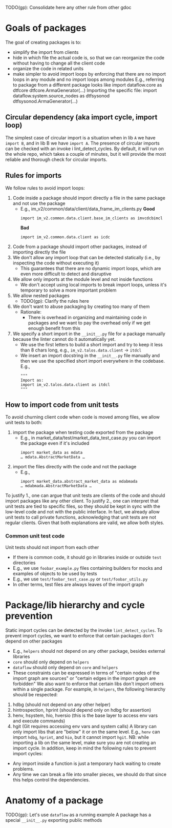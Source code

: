 TODO(gp): Consolidate here any other rule from other gdoc
# Goals of packages
The goal of creating packages is to:
- simplify the import from clients
- hide in which file the actual code is, so that we can reorganize the code without having to change all the client code
- organize the code in related units
- make simpler to avoid import loops by enforcing that there are no import loops in any module and no import loops among modules
E.g., referring to package from a different package looks like
import dataflow.core as dtfcore
dtfcore.ArmaGenerator(...)
Importing the specific file:
import dataflow.system.source_nodes as dtfsysonod
dtfsysonod.ArmaGenerator(...)

## Circular dependency (aka import cycle, import loop)
The simplest case of circular import is a situation when in lib `A` we have `import B`, and in lib B we have `import A`.
The presence of circular imports can be checked with an invoke i lint_detect_cycles. By default, it will run on the whole repo, which takes a couple of minutes, but it will provide the most reliable and thorough check for circular imports.

## Rules for imports
We follow rules to avoid import loops:
1. Code inside a package should import directly a file in the same package and not use the package
   - E.g., im_v2/common/data/client/data_frame_im_clients.py
     **Good**
     ```
     import im_v2.common.data.client.base_im_clients as imvcdcbimcl
     ```
     **Bad**
     ```
     import im_v2.common.data.client as icdc
     ```
2. Code from a package should import other packages, instead of importing directly the file
3. We don't allow any import loop that can be detected statically (i.e., by inspecting the code without executing it)
   - This guarantees that there are no dynamic import loops, which are even more difficult to detect and disruptive
4. We allow only imports at the module level and not inside functions
   - We don't accept using local imports to break import loops, unless it's temporary to solve a more important problem
5. We allow nested packages
   - TODO(gp): Clarify the rules here
6. We don't want to abuse packaging by creating too many of them
   - Rationale:
     - There is overhead in organizing and maintaining code in packages and we want to pay the overhead only if we get enough benefit from this
7. We specify a short import in the `__init__.py` file for a package manually because the linter cannot do it automatically yet.
   - We use the first letters to build a short import and try to keep it less than 8 chars long, e.g., `im_v2.talos.data.client` -> `itdcl`
   - We insert an import docstring in the `__init__.py` file manually and then we use the specified short import everywhere in the codebase. E.g.,
     ```
     """
     Import as:
     import im_v2.talos.data.client as itdcl
     """
     ```

## How to import code from unit tests
To avoid churning client code when code is moved among files, we allow unit tests to both:
1. import the package when testing code exported from the package
   - E.g., in market_data/test/market_data_test_case.py you can import the package even if it's included
     ```
     import market_data as mdata
     … mdata.AbstractMarketData …
     ```
2. import the files directly with the code and not the package
   - E.g.,
     ```
     import market_data.abstract_market_data as mdabmada
     … mdabmada.AbstractMarketData …
     ```
To justify 1., one can argue that unit tests are clients of the code and should import packages like any other client.
To justify 2., one can interpret that unit tests are tied to specific files, so they should be kept in sync with the low-level code and not with the public interface. In fact, we already allow unit tests to call private functions, acknowledging that unit tests are not regular clients.
Given that both explanations are valid, we allow both styles.

### Common unit test code
Unit tests should not import from each other
- If there is common code, it should go in libraries inside or outside `test` directories
- E.g., we use `foobar_example.py` files containing builders for mocks and examples of objects to be used by tests
- E.g., we use `test/foobar_test_case.py` or `test/foobar_utils.py`
- In other terms, test files are always leaves of the import graph

# Package/lib hierarchy and cycle prevention
Static import cycles can be detected by the invoke `lint_detect_cycles`.
To prevent import cycles, we want to enforce that certain packages don't depend on other packages
- E.g., `helpers` should not depend on any other package, besides external libraries
- `core` should only depend on `helpers`
- `dataflow` should only depend on `core` and `helpers`
- These constraints can be expressed in terms of "certain nodes of the import graph are sources" or "certain edges in the import graph are forbidden"
We also want to enforce that certain libs don't import others within a single package. For example, in `helpers`, the following hierarchy should be respected:
1. hdbg (should not depend on any other helper)
2. hintrospection, hprint (should depend only on hdbg for assertion)
3. henv, hsystem, hio, hversio (this is the base layer to access env vars and execute commands)
4. hgit (Git requires accessing env vars and system calls)
A library can only import libs that are "below" it or on the same level. E.g., `henv` can import `hdbg`, `hprint`, and `hio`, but it cannot import `hgit`. NB: while importing a lib on the same level, make sure you are not creating an import cycle.
In addition, keep in mind the following rules to prevent import cycles:
- Any import inside a function is just a temporary hack waiting to create problems.
- Any time we can break a file into smaller pieces, we should do that since this helps control the dependencies.

# Anatomy of a package
TODO(gp): Let's use `dataflow` as a running example
A package has a special `__init__.py` exporting public methods
